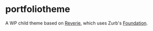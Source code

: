 portfoliotheme
==============
A WP child theme based on [Reverie](https://github.com/milohuang/reverie), which uses Zurb's [Foundation](http://foundation.zurb.com).
